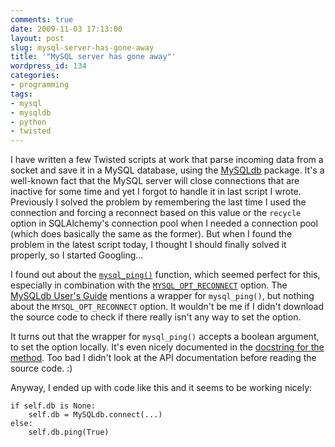 ```yaml
---
comments: true
date: 2009-11-03 17:13:00
layout: post
slug: mysql-server-has-gone-away
title: '"MySQL server has gone away"'
wordpress_id: 134
categories:
- programming
tags:
- mysql
- mysqldb
- python
- twisted
---
```


I have written a few Twisted scripts at work that parse incoming data from a socket and save it in a MySQL database, using the [MySQLdb](http://mysql-python.sourceforge.net/) package. It's a well-known fact that the MySQL server will close connections that are inactive for some time and yet I forgot to handle it in last script I wrote. Previously I solved the problem by remembering the last time I used the connection and forcing a reconnect based on this value or the `recycle` option in SQLAlchemy's connection pool when I needed a connection pool (which does basically the same as the former). But when I found the problem in the latest script today, I thought I should finally solved it properly, so I started Googling...

I found out about the [`mysql_ping()`](http://dev.mysql.com/doc/refman/5.0/en/mysql-ping.html) function, which seemed perfect for this, especially in combination with the [`MYSQL_OPT_RECONNECT`](http://dev.mysql.com/doc/refman/5.1/en/mysql-options.html) option. The [MySQLdb User's Guide](http://mysql-python.sourceforge.net/MySQLdb.html) mentions a wrapper for `mysql_ping()`, but nothing about the `MYSQL_OPT_RECONNECT` option. It wouldn't be me if I didn't download the source code to check if there really isn't any way to set the option.

It turns out that the wrapper for `mysql_ping()` accepts a boolean argument, to set the option locally. It's even nicely documented in the [docstring for the method](http://mysql-python.sourceforge.net/MySQLdb-1.2.2/private/_mysql.connection-class.html#ping). Too bad I didn't look at the API documentation before reading the source code. :)

Anyway, I ended up with code like this and it seems to be working nicely:

    if self.db is None:
        self.db = MySQLdb.connect(...)
    else:
        self.db.ping(True)

